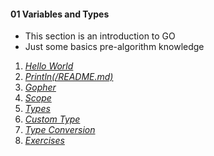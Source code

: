 #### 01 Variables and Types
- This section is an introduction to GO
- Just some basics pre-algorithm knowledge
01. [_Hello World_](./01_variables_and_types/01_Hello_World/README.md)
02. [_Println(/README.md)_](./01_variables_and_types/02_Println/README.md)
03. [_Gopher_](./01_variables_and_types/03_gopher/README.md)
04. [_Scope_](./01_variables_and_types/04_Scope/README.md)
05. [_Types_](./01_variables_and_types/05_types/README.md)
06. [_Custom Type_](./01_variables_and_types/06_custom_type/README.md)
07. [_Type Conversion_](./01_variables_and_types/07_conversion/README.md)
08. [_Exercises_](./01_variables_and_types/08_exercises/README.md)

